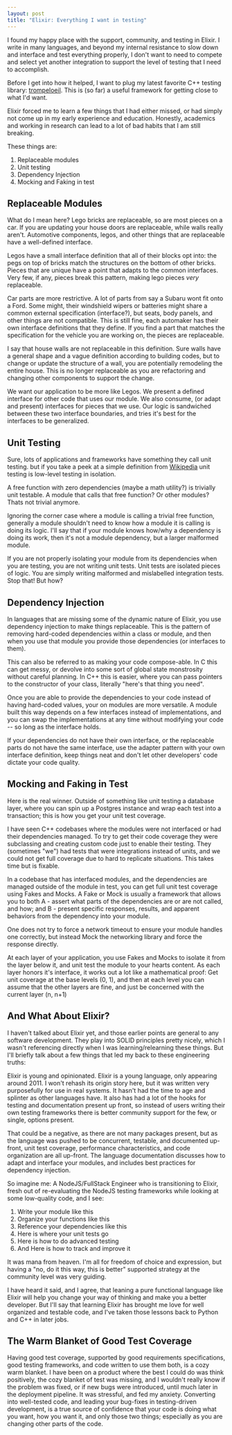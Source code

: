 ```yaml
---
layout: post
title: "Elixir: Everything I want in testing" 
---
```


I found my happy place with the support, community, and testing in Elixir.  I write in many languages, and beyond my internal resistance to slow down and interface and test everything properly, I don't want to need to compete and select yet another integration to support the level of testing that I need to accomplish.

Before I get into how it helped, I want to plug my latest favorite C++ testing library: [trompeloeil](https://github.com/rollbear/trompeloeil).  This is (so far) a useful framework for getting close to what I'd want.

Elixir forced me to learn a few things that I had either missed, or had simply not come up in my early experience and education.  Honestly, academics and working in research can lead to a lot of bad habits that I am still breaking.

These things are:

1. Replaceable modules
1. Unit testing
1. Dependency Injection
1. Mocking and Faking in test

## Replaceable Modules

What do I mean here?  Lego bricks are replaceable, so are most pieces on a car.  If you are updating your house doors are replaceable, while walls really aren't.  Automotive components, legos, and other things that are replaceable have a well-defined interface.

Legos have a small interface definition that all of their blocks opt into: the pegs on top of bricks match the structures on the bottom of other bricks.  Pieces that are unique have a point that adapts to the common interfaces.  Very few, if any, pieces break this pattern, making lego pieces _very_ replaceable.

Car parts are more restrictive.  A lot of parts from say a Subaru wont fit onto a Ford.  Some might, their windshield wipers or batteries might share a common external specification (interface?), but seats, body panels, and other things are not compatible.  This is still fine, each automaker has their own interface definitions that they define.  If you find a part that matches the specification for the vehicle you are working on, the pieces are replaceable.

I say that house walls are not replaceable in this definition.  Sure walls have a general shape and a vague definition according to building codes, but to change or update the structure of a wall, you are potentially remodeling the entire house.  This is no longer replaceable as you are refactoring and changing other components to support the change.

We want our application to be more like Legos.  We present a defined interface for other code that uses our module.  We also consume, (or adapt and present) interfaces for pieces that we use.  Our logic is sandwiched between these two interface boundaries, and tries it's best for the interfaces to be generalized.

## Unit Testing

Sure, lots of applications and frameworks have something they call unit testing.  but if you take a peek at a simple definition from [Wikipedia](https://en.wikipedia.org/wiki/Unit_testing) unit testing is low-level testing in isolation.

A free function with zero dependencies (maybe a math utility?) is trivially unit testable.  A module that calls that free function?  Or other modules? Thats not trivial anymore.

Ignoring the corner case where a module is calling a trivial free function, generally a module shouldn't need to know how a module it is calling is doing its logic.  I'll say that if your module knows how/why a dependency is doing its work, then it's not a module dependency, but a larger malformed module.

If you are not properly isolating your module from its dependencies when you are testing, you are not writing unit tests.  Unit tests are isolated pieces of logic.  You are simply writing malformed and mislabelled integration tests.  Stop that!  But how?

## Dependency Injection

In languages that are missing some of the dynamic nature of Elixir, you use dependency injection to make things replaceable.  This is the pattern of removing hard-coded dependencies within a class or module, and then when you use that module you provide those dependencies (or interfaces to them).

This can also be referred to as making your code compose-able.  In C this can get messy, or devolve into some sort of global state monstrosity without careful planning.  In C++ this is easier, where you can pass pointers to the constructor of your class, literally "here's that thing you need".

Once you are able to provide the dependencies to your code instead of having hard-coded values, your on modules are more versatile.  A module built this way depends on a few interfaces instead of implementations, and you can swap the implementations at any time without modifying your code -- so long as the interface holds.

If your dependencies do not have their own interface, or the replaceable parts do not have the same interface, use the adapter pattern with your own interface definition, keep things neat and don't let other developers' code dictate your code quality.

## Mocking and Faking in Test

Here is the real winner.  Outside of something like unit testing a database layer, where you can spin up a Postgres instance and wrap each test into a transaction; this is how you get your unit test coverage.

I have seen C++ codebases where the modules were not interfaced or had their dependencies managed.  To try to get their code coverage they were subclassing and creating custom code just to enable their testing.  They (sometimes "we") had tests that were integrations instead of units, and we could not get full coverage due to hard to replicate situations.  This takes time but is fixable.

In a codebase that has interfaced modules, and the dependencies are managed outside of the module in test, you can get full unit test coverage using Fakes and Mocks.  A Fake or Mock is usually a framework that allows you to both A - assert what parts of the dependencies are or are not called, and how; and B - present specific responses, results, and apparent behaviors from the dependency into your module.

One does not try to force a network timeout to ensure your module handles one correctly, but instead Mock the networking library and force the response directly.

At each layer of your application, you use Fakes and Mocks to isolate it from the layer below it, and unit test the module to your hearts content.  As each layer honors it's interface, it works out a lot like a mathematical proof:  Get unit coverage at the base levels (0, 1), and then at each level you can assume that the other layers are fine, and just be concerned with the current layer (n, n+1)

## And What About Elixir?

I haven't talked about Elixir yet, and those earlier points are general to any software development.  They play into SOLID principles pretty nicely, which I wasn't referencing directly when I was learning/relearning these things.  But I'll briefly talk about a few things that led my back to these engineering truths:

Elixir is young and opinionated.  Elixir is a young language, only appearing around 2011.  I won't rehash its origin story here, but it was written very purposefully for use in real systems.  It hasn't had the time to age and splinter as other languages have.  It also has had a lot of the hooks for testing and documentation present up front, so instead of users writing their own testing frameworks there is better community support for the few, or single, options present.

That could be a negative, as there are not many packages present, but as the language was pushed to be concurrent, testable, and documented up-front, unit test coverage, performance characteristics, and code organization are all up-front.  The language documentation discusses how to adapt and interface your modules, and includes best practices for dependency injection.

So imagine me: A NodeJS/FullStack Engineer who is transitioning to Elixir, fresh out of re-evaluating the NodeJS testing frameworks while looking at some low-quality code, and I see:

1. Write your module like this
1. Organize your functions like this
1. Reference your dependencies like this
1. Here is where your unit tests go
1. Here is how to do advanced testing
1. And Here is how to track and improve it

It was mana from heaven.  I'm all for freedom of choice and expression, but having a "no, do it this way, this is better" supported strategy at the community level was very guiding.

I have heard it said, and I agree, that leaning a pure functional language like Elixir will help you change your way of thinking and make you a better developer.  But I'll say that learning Elixir has brought me love for well organized and testable code, and I've taken those lessons back to Python and C++ in later jobs.

## The Warm Blanket of Good Test Coverage

Having good test coverage, supported by good requirements specifications, good testing frameworks, and code written to use them both, is a cozy warm blanket.  I have been on a product where the best I could do was think positively, the cozy blanket of test was missing, and I wouldn't really know if the problem was fixed, or if new bugs were introduced, until much later in the deployment pipeline.  It was stressful, and fed my anxiety.  Converting into well-tested code, and leading your bug-fixes in testing-driven development, is a true source of confidence that your code is doing what you want, how you want it, and only those two things; especially as you are changing other parts of the code.